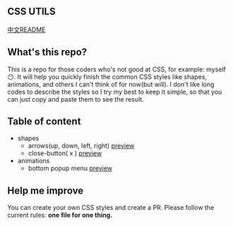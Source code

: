 CSS UTILS
---
[中文README](README_CN.md)


What's this repo?
---
This is a repo for those coders who's not good at CSS, for example: myself :no_mouth:. It will help you quickly finish the common CSS styles like shapes, animations, and others I can't think of for now(but will). I don't like long codes to describe the styles so I try my best to keep it simple, so that you can just copy and paste them to see the result.

Table of content
---
- shapes
  - arrows(up, down, left, right) [preview](https://jerryyuanj.github.io/demos/css/shape/arrows.html)
  - close-button( x ) [preview](https://jerryyuanj.github.io/demos/css/shape/close-button.html)
- animations
  - bottom popup menu [preview](https://jerryyuanj.github.io/demos/css/animation/bottom-menu-popup.html)

Help me improve
---
You can create your own CSS styles and create a PR. Please follow the current rules: **one file for one thing.**

